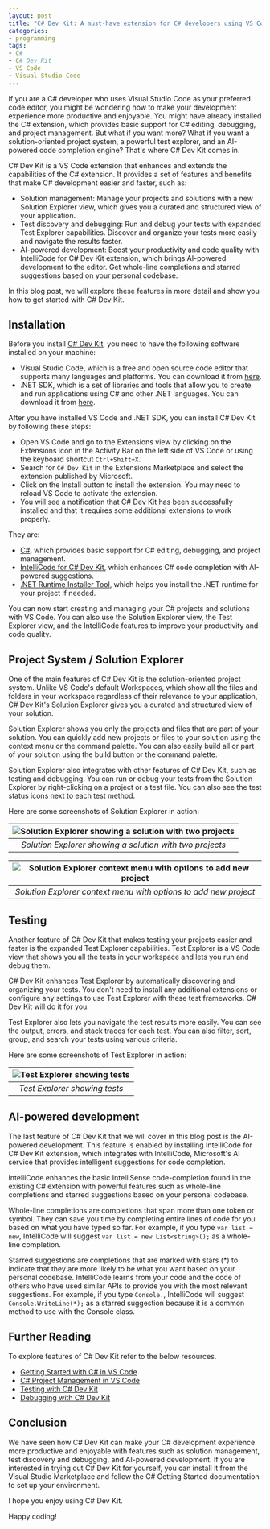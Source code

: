 ```yaml
---
layout: post
title: "C# Dev Kit: A must-have extension for C# developers using VS Code"
categories:
- programming
tags:
- C#
- C# Dev Kit
- VS Code
- Visual Studio Code
---
```


If you are a C# developer who uses Visual Studio Code as your preferred code editor, you might be wondering how to make your development experience more productive and enjoyable. You might have already installed the C# extension, which provides basic support for C# editing, debugging, and project management. But what if you want more? What if you want a solution-oriented project system, a powerful test explorer, and an AI-powered code completion engine? That's where C# Dev Kit comes in.

C# Dev Kit is a VS Code extension that enhances and extends the capabilities of the C# extension. It provides a set of features and benefits that make C# development easier and faster, such as:

- Solution management: Manage your projects and solutions with a new Solution Explorer view, which gives you a curated and structured view of your application.
- Test discovery and debugging: Run and debug your tests with expanded Test Explorer capabilities. Discover and organize your tests more easily and navigate the results faster.
- AI-powered development: Boost your productivity and code quality with IntelliCode for C# Dev Kit extension, which brings AI-powered development to the editor. Get whole-line completions and starred suggestions based on your personal codebase.

In this blog post, we will explore these features in more detail and show you how to get started with C# Dev Kit.

## Installation

Before you install [C# Dev Kit](https://marketplace.visualstudio.com/items?itemName=ms-dotnettools.csdevkit), you need to have the following software installed on your machine:
- Visual Studio Code, which is a free and open source code editor that supports many languages and platforms. You can download it from [here](https://code.visualstudio.com).
- .NET SDK, which is a set of libraries and tools that allow you to create and run applications using C# and other .NET languages. You can download it from [here](https://dotnet.microsoft.com/en-us/download).

After you have installed VS Code and .NET SDK, you can install C# Dev Kit by following these steps:
- Open VS Code and go to the Extensions view by clicking on the Extensions icon in the Activity Bar on the left side of VS Code or using the keyboard shortcut `Ctrl+Shift+X`.
- Search for `C# Dev Kit` in the Extensions Marketplace and select the extension published by Microsoft.
- Click on the Install button to install the extension. You may need to reload VS Code to activate the extension.
- You will see a notification that C# Dev Kit has been successfully installed and that it requires some additional extensions to work properly.

They are:
- [C#](https://marketplace.visualstudio.com/items?itemName=ms-dotnettools.csharp), which provides basic support for C# editing, debugging, and project management.
- [IntelliCode for C# Dev Kit](https://marketplace.visualstudio.com/items?itemName=ms-dotnettools.vscodeintellicode-csharp), which enhances C# code completion with AI-powered suggestions.
- [.NET Runtime Installer Tool](https://marketplace.visualstudio.com/items?itemName=ms-dotnettools.vscode-dotnet-runtime), which helps you install the .NET runtime for your project if needed.

You can now start creating and managing your C# projects and solutions with VS Code. You can also use the Solution Explorer view, the Test Explorer view, and the IntelliCode features to improve your productivity and code quality.

## Project System / Solution Explorer

One of the main features of C# Dev Kit is the solution-oriented project system. Unlike VS Code's default Workspaces, which show all the files and folders in your workspace regardless of their relevance to your application, C# Dev Kit's Solution Explorer gives you a curated and structured view of your solution.

Solution Explorer shows you only the projects and files that are part of your solution. You can quickly add new projects or files to your solution using the context menu or the command palette. You can also easily build all or part of your solution using the build button or the command palette.

Solution Explorer also integrates with other features of C# Dev Kit, such as testing and debugging. You can run or debug your tests from the Solution Explorer by right-clicking on a project or a test file. You can also see the test status icons next to each test method.

Here are some screenshots of Solution Explorer in action:

|![Solution Explorer showing a solution with two projects](/assets/images/2023/09/10/Solution-Explorer.png)|
|:--:| 
|*Solution Explorer showing a solution with two projects*|

|![Solution Explorer context menu with options to add new project](/assets/images/2023/09/10/Solution-Explorer-With-Context-Menu.png)|
|:--:| 
|*Solution Explorer context menu with options to add new project*|

## Testing

Another feature of C# Dev Kit that makes testing your projects easier and faster is the expanded Test Explorer capabilities. Test Explorer is a VS Code view that shows you all the tests in your workspace and lets you run and debug them.

C# Dev Kit enhances Test Explorer by automatically discovering and organizing your tests. You don't need to install any additional extensions or configure any settings to use Test Explorer with these test frameworks. C# Dev Kit will do it for you.

Test Explorer also lets you navigate the test results more easily. You can see the output, errors, and stack traces for each test. You can also filter, sort, group, and search your tests using various criteria.

Here are some screenshots of Test Explorer in action:

|![Test Explorer showing tests](/assets/images/2023/09/10/Test-Explorer-showing-tests.png)|
|:--:| 
|*Test Explorer showing tests*|

## AI-powered development

The last feature of C# Dev Kit that we will cover in this blog post is the AI-powered development. This feature is enabled by installing IntelliCode for C# Dev Kit extension, which integrates with IntelliCode, Microsoft's AI service that provides intelligent suggestions for code completion.

IntelliCode enhances the basic IntelliSense code-completion found in the existing C# extension with powerful features such as whole-line completions and starred suggestions based on your personal codebase.

Whole-line completions are completions that span more than one token or symbol. They can save you time by completing entire lines of code for you based on what you have typed so far. For example, if you type `var list = new`, IntelliCode will suggest `var list = new List<string>();` as a whole-line completion.

Starred suggestions are completions that are marked with stars (*) to indicate that they are more likely to be what you want based on your personal codebase. IntelliCode learns from your code and the code of others who have used similar APIs to provide you with the most relevant suggestions. For example, if you type `Console.`, IntelliCode will suggest `Console.WriteLine(*);` as a starred suggestion because it is a common method to use with the Console class.

## Further Reading
To explore features of C# Dev Kit refer to the below resources.

- [Getting Started with C# in VS Code](https://code.visualstudio.com/docs/csharp/get-started)
- [C# Project Management in VS Code](https://code.visualstudio.com/docs/csharp/project-management)
- [Testing with C# Dev Kit](https://code.visualstudio.com/docs/csharp/testing)
- [Debugging with C# Dev Kit](https://code.visualstudio.com/docs/csharp/debugging)

## Conclusion

We have seen how C# Dev Kit can make your C# development experience more productive and enjoyable with features such as solution management, test discovery and debugging, and AI-powered development. If you are interested in trying out C# Dev Kit for yourself, you can install it from the Visual Studio Marketplace and follow the C# Getting Started documentation to set up your environment.

I hope you enjoy using C# Dev Kit.

Happy coding!
